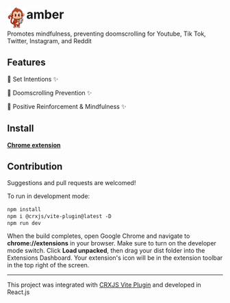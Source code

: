 # <img src="src/assets/gadget2.png" width="45" align="left"> amber

Promotes mindfulness, preventing doomscrolling for Youtube, Tik Tok, Twitter, Instagram, and Reddit

## Features

💎 Set Intentions ✨

💎 Doomscrolling Prevention ✨

💎 Positive Reinforcement & Mindfulness ✨

## Install

[**Chrome extension**](https://chrome.google.com/webstore/detail/amber-mindfulness/hdfdgocligofefcgklikgpjadbphlipm?hl=es-419)

## Contribution

Suggestions and pull requests are welcomed!

To run in development mode:
```
npm install
npm i @crxjs/vite-plugin@latest -D
npm run dev
```
When the build completes, open Google Chrome and navigate to **chrome://extensions** in your browser. Make sure to turn on the developer mode switch.
Click **Load unpacked**, then drag your dist folder into the Extensions Dashboard. Your extension's icon will be in the extension toolbar in the top right of the screen. 

---

This project was integrated with [CRXJS Vite Plugin](https://crxjs.dev/vite-plugin/getting-started/react/create-project) and developed in React.js
